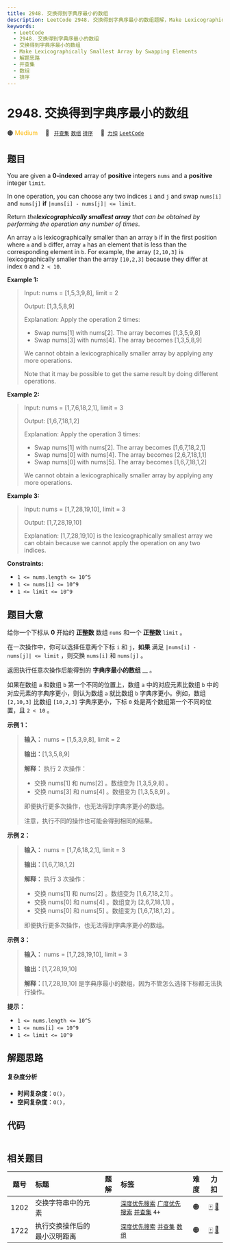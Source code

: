```yaml
---
title: 2948. 交换得到字典序最小的数组
description: LeetCode 2948. 交换得到字典序最小的数组题解，Make Lexicographically Smallest Array by Swapping Elements，包含解题思路、复杂度分析以及完整的 JavaScript 代码实现。
keywords:
  - LeetCode
  - 2948. 交换得到字典序最小的数组
  - 交换得到字典序最小的数组
  - Make Lexicographically Smallest Array by Swapping Elements
  - 解题思路
  - 并查集
  - 数组
  - 排序
---
```


# 2948. 交换得到字典序最小的数组

🟠 <font color=#ffb800>Medium</font>&emsp; 🔖&ensp; [`并查集`](/tag/union-find.md) [`数组`](/tag/array.md) [`排序`](/tag/sorting.md)&emsp; 🔗&ensp;[`力扣`](https://leetcode.cn/problems/make-lexicographically-smallest-array-by-swapping-elements) [`LeetCode`](https://leetcode.com/problems/make-lexicographically-smallest-array-by-swapping-elements)

## 题目

You are given a **0-indexed** array of **positive** integers `nums` and a
**positive** integer `limit`.

In one operation, you can choose any two indices `i` and `j` and swap
`nums[i]` and `nums[j]` **if** `|nums[i] - nums[j]| <= limit`.

Return _the**lexicographically smallest array** that can be obtained by
performing the operation any number of times_.

An array `a` is lexicographically smaller than an array `b` if in the first
position where `a` and `b` differ, array `a` has an element that is less than
the corresponding element in `b`. For example, the array `[2,10,3]` is
lexicographically smaller than the array `[10,2,3]` because they differ at
index `0` and `2 < 10`.



**Example 1:**

> Input: nums = [1,5,3,9,8], limit = 2
> 
> Output: [1,3,5,8,9]
> 
> Explanation: Apply the operation 2 times:
> - Swap nums[1] with nums[2]. The array becomes [1,3,5,9,8]
> - Swap nums[3] with nums[4]. The array becomes [1,3,5,8,9]
> 
> We cannot obtain a lexicographically smaller array by applying any more operations.
> 
> Note that it may be possible to get the same result by doing different operations.

**Example 2:**

> Input: nums = [1,7,6,18,2,1], limit = 3
> 
> Output: [1,6,7,18,1,2]
> 
> Explanation: Apply the operation 3 times:
> - Swap nums[1] with nums[2]. The array becomes [1,6,7,18,2,1]
> - Swap nums[0] with nums[4]. The array becomes [2,6,7,18,1,1]
> - Swap nums[0] with nums[5]. The array becomes [1,6,7,18,1,2]
> 
> We cannot obtain a lexicographically smaller array by applying any more operations.

**Example 3:**

> Input: nums = [1,7,28,19,10], limit = 3
> 
> Output: [1,7,28,19,10]
> 
> Explanation: [1,7,28,19,10] is the lexicographically smallest array we can obtain because we cannot apply the operation on any two indices.

**Constraints:**

  * `1 <= nums.length <= 10^5`
  * `1 <= nums[i] <= 10^9`
  * `1 <= limit <= 10^9`


## 题目大意

给你一个下标从 **0** 开始的 **正整数** 数组 `nums` 和一个 **正整数** `limit` 。

在一次操作中，你可以选择任意两个下标 `i` 和 `j`，**如果** 满足 `|nums[i] - nums[j]| <= limit` ，则交换
`nums[i]` 和 `nums[j]` 。

返回执行任意次操作后能得到的 **字典序最小的数组** __ 。

如果在数组 `a` 和数组 `b` 第一个不同的位置上，数组 `a` 中的对应元素比数组 `b` 中的对应元素的字典序更小，则认为数组 `a` 就比数组
`b` 字典序更小。例如，数组 `[2,10,3]` 比数组 `[10,2,3]` 字典序更小，下标 `0` 处是两个数组第一个不同的位置，且 `2 <
10` 。



**示例 1：**

> 
> 
> 
> 
> 
> **输入：** nums = [1,5,3,9,8], limit = 2
> 
> **输出：**[1,3,5,8,9]
> 
> **解释：** 执行 2 次操作：
> - 交换 nums[1] 和 nums[2] 。数组变为 [1,3,5,9,8] 。
> - 交换 nums[3] 和 nums[4] 。数组变为 [1,3,5,8,9] 。
> 
> 即便执行更多次操作，也无法得到字典序更小的数组。
> 
> 注意，执行不同的操作也可能会得到相同的结果。
> 
> 

**示例 2：**

> 
> 
> 
> 
> 
> **输入：** nums = [1,7,6,18,2,1], limit = 3
> 
> **输出：**[1,6,7,18,1,2]
> 
> **解释：** 执行 3 次操作：
> - 交换 nums[1] 和 nums[2] 。数组变为 [1,6,7,18,2,1] 。
> - 交换 nums[0] 和 nums[4] 。数组变为 [2,6,7,18,1,1] 。
> - 交换 nums[0] 和 nums[5] 。数组变为 [1,6,7,18,1,2] 。
> 
> 即便执行更多次操作，也无法得到字典序更小的数组。
> 
> 

**示例 3：**

> 
> 
> 
> 
> 
> **输入：** nums = [1,7,28,19,10], limit = 3
> 
> **输出：**[1,7,28,19,10]
> 
> **解释：**[1,7,28,19,10] 是字典序最小的数组，因为不管怎么选择下标都无法执行操作。
> 
> 



**提示：**

  * `1 <= nums.length <= 10^5`
  * `1 <= nums[i] <= 10^9`
  * `1 <= limit <= 10^9`


## 解题思路

#### 复杂度分析

- **时间复杂度**：`O()`，
- **空间复杂度**：`O()`，

## 代码

```javascript

```

## 相关题目

<!-- prettier-ignore -->
| 题号 | 标题 | 题解 | 标签 | 难度 | 力扣 |
| :------: | :------ | :------: | :------ | :------: | :------: |
| 1202 | 交换字符串中的元素 |  |  [`深度优先搜索`](/tag/depth-first-search.md) [`广度优先搜索`](/tag/breadth-first-search.md) [`并查集`](/tag/union-find.md) `4+` | 🟠 | [🀄️](https://leetcode.cn/problems/smallest-string-with-swaps) [🔗](https://leetcode.com/problems/smallest-string-with-swaps) |
| 1722 | 执行交换操作后的最小汉明距离 |  |  [`深度优先搜索`](/tag/depth-first-search.md) [`并查集`](/tag/union-find.md) [`数组`](/tag/array.md) | 🟠 | [🀄️](https://leetcode.cn/problems/minimize-hamming-distance-after-swap-operations) [🔗](https://leetcode.com/problems/minimize-hamming-distance-after-swap-operations) |